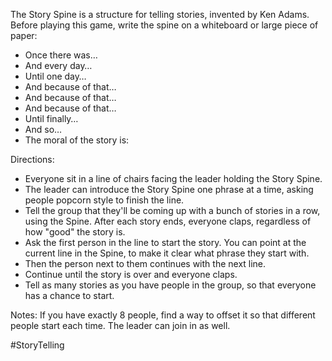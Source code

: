The Story Spine is a structure for telling stories, invented by Ken Adams. Before playing this game, write the spine on a whiteboard or large piece of paper:
* Once there was…
* And every day…
* Until one day…
* And because of that…
* And because of that…
* And because of that…
* Until finally…
* And so…
* The moral of the story is: 

Directions:
* Everyone sit in a line of chairs facing the leader holding the Story Spine.
* The leader can introduce the Story Spine one phrase at a time, asking people popcorn style to finish the line.
* Tell the group that they'll be coming up with a bunch of stories in a row, using the Spine. After each story ends, everyone claps, regardless of how "good" the story is.
* Ask the first person in the line to start the story. You can point at the current line in the Spine, to make it clear what phrase they start with.
* Then the person next to them continues with the next line.
* Continue until the story is over and everyone claps.
* Tell as many stories as you have people in the group, so that everyone has a chance to start.

Notes:
If you have exactly 8 people, find a way to offset it so that different people start each time. The leader can join in as well.

#StoryTelling
